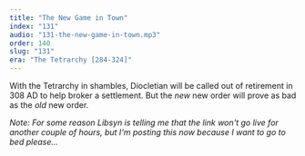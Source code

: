 ```yaml
---
title: "The New Game in Town"
index: "131"
audio: "131-the-new-game-in-town.mp3"
order: 140
slug: "131"
era: "The Tetrarchy [284-324]"
---
```


With the Tetrarchy in shambles, Diocletian will be called out of retirement in 308 AD to help broker a settlement. But the _new_ new order will prove as bad as the _old_ new order.



_Note: For some reason Libsyn is telling me that the link won't go live for another couple of hours, but I'm posting this now because I want to go to bed please..._
